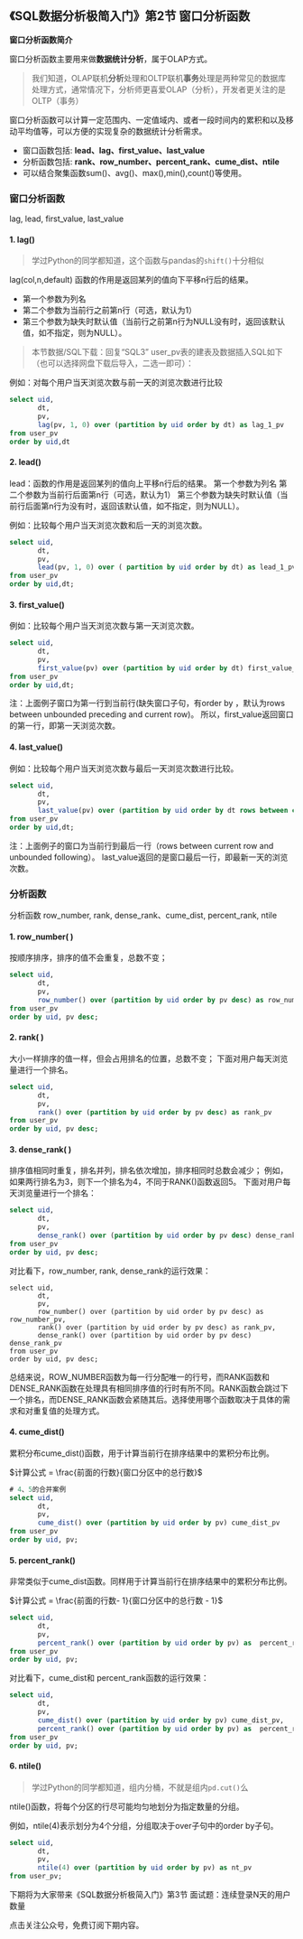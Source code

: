 ## 《SQL数据分析极简入门》第2节 窗口分析函数


**窗口分析函数简介**

   窗口分析函数主要用来做**数据统计分析**，属于OLAP方式。
   
   >我们知道，OLAP联机**分析**处理和OLTP联机**事务**处理是两种常见的数据库处理方式，通常情况下，分析师更喜爱OLAP（分析），开发者更关注的是OLTP（事务）
   
   窗口分析函数可以计算一定范围内、一定值域内、或者一段时间内的累积和以及移动平均值等，可以方便的实现复杂的数据统计分析需求。
   
   - 窗口函数包括: **lead、lag、first_value、last_value**
   - 分析函数包括: **rank、row_number、percent_rank、cume_dist、ntile**
   - 可以结合聚集函数sum()、avg()、max(),min(),count()等使用。

### 窗口分析函数
lag, lead, first_value, last_value

#### 1. lag() 
> 学过Python的同学都知道，这个函数与pandas的`shift()`十分相似

 lag(col,n,default) 函数的作用是返回某列的值向下平移n行后的结果。
   
   - 第一个参数为列名
   - 第二个参数为当前行之前第n行（可选，默认为1）
   - 第三个参数为缺失时默认值（当前行之前第n行为NULL没有时，返回该默认值，如不指定，则为NULL）。

> 本节数据/SQL下载：回复“SQL3”
user_pv表的建表及数据插入SQL如下（也可以选择网盘下载后导入，二选一即可）：

例如：对每个用户当天浏览次数与前一天的浏览次数进行比较
```sql
select uid,
       dt,
       pv,
       lag(pv, 1, 0) over (partition by uid order by dt) as lag_1_pv
from user_pv
order by uid,dt
```



#### 2. lead() 
lead：函数的作用是返回某列的值向上平移n行后的结果。
   第一个参数为列名
   第二个参数为当前行后面第n行（可选，默认为1）
   第三个参数为缺失时默认值（当前行后面第n行为没有时，返回该默认值，如不指定，则为NULL）。
   
   例如：比较每个用户当天浏览次数和后一天的浏览次数。
```sql
select uid,
       dt,
       pv,
       lead(pv, 1, 0) over ( partition by uid order by dt) as lead_1_pv
from user_pv
order by uid,dt;
```
#### 3. first_value()
   例如：比较每个用户当天浏览次数与第一天浏览次数。
```sql
select uid,
       dt,
       pv,
       first_value(pv) over (partition by uid order by dt) first_value_pv
from user_pv
order by uid,dt;
```
注：上面例子窗口为第一行到当前行(缺失窗口子句，有order by ，默认为rows between unbounded preceding and current row)。
所以，first_value返回窗口的第一行，即第一天浏览次数。


#### 4. last_value()
   例如：比较每个用户当天浏览次数与最后一天浏览次数进行比较。
```sql
select uid,
       dt,
       pv,
       last_value(pv) over (partition by uid order by dt rows between current row and unbounded following) last_value_pv
from user_pv
order by uid,dt;
```


注：上面例子的窗口为当前行到最后一行（rows between current row and unbounded following）。
   last_value返回的是窗口最后一行，即最新一天的浏览次数。


### 分析函数

分析函数 row_number, rank, dense_rank、cume_dist, percent_rank, ntile


#### 1. row_number( )
按顺序排序，排序的值不会重复，总数不变；
```sql
select uid,
       dt,
       pv,
       row_number() over (partition by uid order by pv desc) as row_number_pv
from user_pv
order by uid, pv desc;
```
#### 2. rank( )
大小一样排序的值一样，但会占用排名的位置，总数不变；
   下面对用户每天浏览量进行一个排名。
```sql
select uid,
       dt,
       pv,
       rank() over (partition by uid order by pv desc) as rank_pv
from user_pv
order by uid, pv desc;
```
#### 3. dense_rank( )
排序值相同时重复，排名并列，排名依次增加，排序相同时总数会减少；
   例如，如果两行排名为3，则下一个排名为4，不同于RANK()函数返回5。
   下面对用户每天浏览量进行一个排名：
```sql
select uid,
       dt,
       pv,
       dense_rank() over (partition by uid order by pv desc) dense_rank_pv
from user_pv
order by uid, pv desc;
```
对比看下，row_number, rank, dense_rank的运行效果：

```
select uid,
       dt,
       pv,
       row_number() over (partition by uid order by pv desc) as row_number_pv,
       rank() over (partition by uid order by pv desc) as rank_pv,
       dense_rank() over (partition by uid order by pv desc) dense_rank_pv
from user_pv
order by uid, pv desc;
```

总结来说，ROW_NUMBER函数为每一行分配唯一的行号，而RANK函数和DENSE_RANK函数在处理具有相同排序值的行时有所不同。RANK函数会跳过下一个排名，而DENSE_RANK函数会紧随其后。选择使用哪个函数取决于具体的需求和对重复值的处理方式。


#### 4. cume_dist()
   累积分布cume_dist()函数，用于计算当前行在排序结果中的累积分布比例。
   
$计算公式 = \frac{前面的行数}{窗口分区中的总行数}$

```sql
# 4、5的合并案例
select uid,
       dt,
       pv,
       cume_dist() over (partition by uid order by pv) cume_dist_pv
from user_pv
order by uid, pv;
```

#### 5. percent_rank()
非常类似于cume_dist函数。同样用于计算当前行在排序结果中的累积分布比例。

$计算公式 = \frac{前面的行数- 1}{窗口分区中的总行数 - 1}$

```sql
select uid,
       dt,
       pv,
       percent_rank() over (partition by uid order by pv) as  percent_rank_uv
from user_pv
order by uid, pv;
```
对比看下，cume_dist和 percent_rank函数的运行效果：

```sql
select uid,
       dt,
       pv,
       cume_dist() over (partition by uid order by pv) cume_dist_pv,
       percent_rank() over (partition by uid order by pv) as  percent_rank_uv
from user_pv
order by uid, pv;
```

#### 6. ntile() 
>  学过Python的同学都知道，组内分桶，不就是组内`pd.cut()`么

ntile()函数，将每个分区的行尽可能均匀地划分为指定数量的分组。 

例如，ntile(4)表示划分为4个分组，分组取决于over子句中的order by子句。

```sql
select uid,
       dt,
       pv,
       ntile(4) over (partition by uid order by pv) as nt_pv
from user_pv;
```
下期将为大家带来《SQL数据分析极简入门》第3节 面试题：连续登录N天的用户数量

点击关注公众号，免费订阅下期内容。